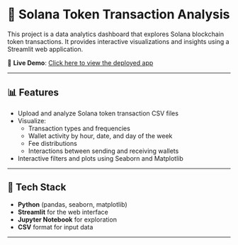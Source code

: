 # 🧮 Solana Token Transaction Analysis

This project is a data analytics dashboard that explores Solana blockchain token transactions. It provides interactive visualizations and insights using a Streamlit web application.

🔗 **Live Demo**: [Click here to view the deployed app]([https://your-streamlit-app-link-here](https://token-analysis-brdxvgt38vuyyqtkwmtrg8.streamlit.app/))

---

## 📊 Features

- Upload and analyze Solana token transaction CSV files
- Visualize:
  - Transaction types and frequencies
  - Wallet activity by hour, date, and day of the week
  - Fee distributions
  - Interactions between sending and receiving wallets
- Interactive filters and plots using Seaborn and Matplotlib

---

## 🧰 Tech Stack

- **Python** (pandas, seaborn, matplotlib)
- **Streamlit** for the web interface
- **Jupyter Notebook** for exploration
- **CSV** format for input data

---
